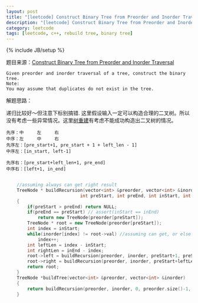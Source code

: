 ```yaml
---
layout: post
title: "[leetcode] Construct Binary Tree from Preorder and Inorder Traversal 题解"
description: "[leetcode] Construct Binary Tree from Preorder and Inorder Traversal 题解"
category: leetcode 
tags: [leetcode, c++, rebuild tree, binary tree]
---
```

{% include JB/setup %}


题目来源：[Construct Binary Tree from Preorder and Inorder Traversal](https://oj.leetcode.com/problems/construct-binary-tree-from-preorder-and-inorder-traversal/)

>

    Given preorder and inorder traversal of a tree, construct the binary tree.
    Note:
    You may assume that duplicates do not exist in the tree.

解题思路：

递归比较好～但注意下标别搞错.
这里假设输入一定可以构造合理的二叉树。所以没有考虑一些异常情况。这里[树重建](http://tanglei.me/data%20structure/dsa-rebuild-tree.html)有考虑不能成功构造出二叉树的情况。

	先序：中     左     右
	中序：左     中     右
	先序左：[pre_start+1, pre_start + 1 + left_len - 1]
	中序左：[in_start, left-1]
	
	先序右：[pre_start+left_len+1, pre_end]
	中序右：[left+1, in_end]

```cpp
	
	//assuming always can get right result
    TreeNode * buildRecursion(vector<int> &preorder, vector<int> &inorder,
                            int preStart, int preEnd, int inStart, int inEnd)
    {
        if(preStart > preEnd) return NULL;
        if(preEnd == preStart) // assert(inStart == inEnd)
            return new TreeNode(preorder[preStart]);
        TreeNode * root = new TreeNode(preorder[preStart]);
        int index = inStart;
        while(inorder[index] != root->val) //assuming can get, or else should check if index > inEnd 
            index++;
        int leftLen = index - inStart;
        int rightLen = inEnd - index;
        root->left = buildRecursion(preorder, inorder, preStart+1, preStart+leftLen, inStart, index-1);
        root->right = buildRecursion(preorder, inorder, preStart+leftLen+1, preEnd, index+1, inEnd);
        return root;
    }
    TreeNode *buildTree(vector<int> &preorder, vector<int> &inorder) 
    {
        return buildRecursion(preorder, inorder, 0, preorder.size()-1, 0, inorder.size()-1);
    }
```
